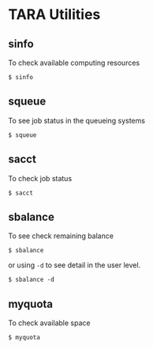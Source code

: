 # TARA Utilities
## sinfo
To check available computing resources
```
$ sinfo
```

## squeue
To see job status in the queueing systems
```
$ squeue
```

## sacct
To check job status
```
$ sacct
```

## sbalance
To see check remaining balance
```
$ sbalance
```
or using `-d` to see detail in the user level. 
```
$ sbalance -d
```
  
## myquota
To check available space
```
$ myquota
```
